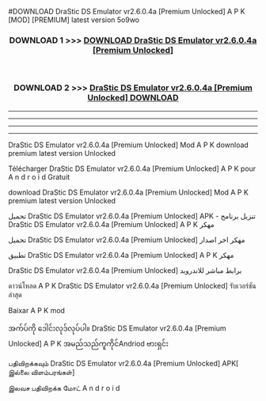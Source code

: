 #DOWNLOAD DraStic DS Emulator  vr2.6.0.4a [Premium Unlocked] A P K [MOD] [PREMIUM] latest version 5o9wo



<div align="center">

<h3>DOWNLOAD 1 >>> <a href="https://teeasianyam.web.app?sq=DraStic DS Emulator  vr2.6.0.4a [Premium Unlocked]">DOWNLOAD DraStic DS Emulator  vr2.6.0.4a [Premium Unlocked] </a></h3><br>

<h3>DOWNLOAD 2 >>> <a href="https://teeasianyam.web.app?sq=DraStic DS Emulator  vr2.6.0.4a [Premium Unlocked] ">DraStic DS Emulator  vr2.6.0.4a [Premium Unlocked]  DOWNLOAD </a></h3>

</div>


----------------------------------------------------------

----------------------------------------------------------

----------------------------------------------------------

----------------------------------------------------------


DraStic DS Emulator  vr2.6.0.4a [Premium Unlocked]  Mod A P K download premium latest version Unlocked

Télécharger DraStic DS Emulator  vr2.6.0.4a [Premium Unlocked]  A P K pour A n d r o i d Gratuit

download DraStic DS Emulator  vr2.6.0.4a [Premium Unlocked]  Mod A P K premium latest version Unlocked

تحميل DraStic DS Emulator  vr2.6.0.4a [Premium Unlocked]  APK - تنزيل برنامج DraStic DS Emulator  vr2.6.0.4a [Premium Unlocked]  A P K مهكر

تحميل DraStic DS Emulator  vr2.6.0.4a [Premium Unlocked]  مهكر اخر اصدار

تطبيق DraStic DS Emulator  vr2.6.0.4a [Premium Unlocked]  A P K مهكر

DraStic DS Emulator  vr2.6.0.4a [Premium Unlocked]  برابط مباشر للاندرويد

ดาวน์โหลด A P K DraStic DS Emulator  vr2.6.0.4a [Premium Unlocked]  รับเวอร์ชันล่าสุด

Baixar A P K mod

အက်ပ်ကို ဒေါင်းလုဒ်လုပ်ပါ။ DraStic DS Emulator  vr2.6.0.4a [Premium Unlocked]  A P K အမည်သည်ကူကိုင်Andriod ဗားရှင်း

பதிவிறக்கவும் DraStic DS Emulator  vr2.6.0.4a [Premium Unlocked]  APK[ இல்லை விளம்பரங்கள்] 
 
இலவச பதிவிறக்க மோட் A n d r o i d




